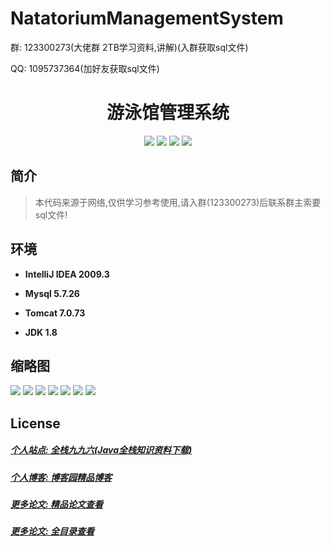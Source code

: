
# NatatoriumManagementSystem

<p>群: 123300273(大佬群 2TB学习资料,讲解)(入群获取sql文件)</p>
<p>QQ: 1095737364(加好友获取sql文件)</p>

<p><h1 align="center">游泳馆管理系统</h1></p>


<p align="center">
	<img src="https://img.shields.io/badge/jdk-1.8-orange.svg"/>
    <img src="https://img.shields.io/badge/spring-5.x-lightgrey.svg"/>
    <img src="https://img.shields.io/badge/springmvc-3.x-blue.svg"/>
    <img src="https://img.shields.io/badge/mybatis-3.x-yellow.svg"/>
</p>

## 简介


> 本代码来源于网络,仅供学习参考使用,请入群(123300273)后联系群主索要sql文件!



## 环境

- <b>IntelliJ IDEA 2009.3</b>

- <b>Mysql 5.7.26</b>

- <b>Tomcat 7.0.73</b>

- <b>JDK 1.8</b>




## 缩略图

![](https://img2020.cnblogs.com/blog/588112/202201/588112-20220109180549075-1206925640.png)
![](https://img2020.cnblogs.com/blog/588112/202201/588112-20220109180600148-831959035.png)
![](https://img2020.cnblogs.com/blog/588112/202201/588112-20220109180605323-2061349271.png)
![](https://img2020.cnblogs.com/blog/588112/202201/588112-20220109180614370-1989906933.png)
![](https://img2020.cnblogs.com/blog/588112/202201/588112-20220109180621265-1120639946.png)
![](https://img2020.cnblogs.com/blog/588112/202201/588112-20220109180626506-1627706894.png)
![](https://img2020.cnblogs.com/blog/588112/202201/588112-20220109180631538-1492841854.png)




## License

##### [个人站点: 全栈九九六(Java全栈知识资料下载)](https://www.blog996.com/)
##### [个人博客: 博客园精品博客](https://www.cnblogs.com/yysbolg/)
##### [更多论文: 精品论文查看](https://www.cnblogs.com/yysbolg/category/1886262.html)
##### [更多论文: 全目录查看](https://www.blog996.com/md/2021-09-22-1632317852192.html)


